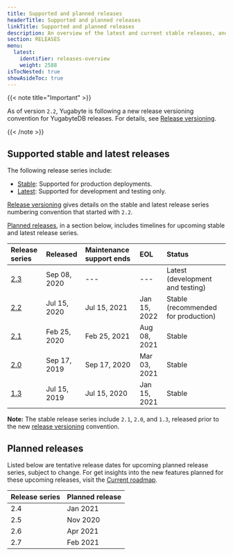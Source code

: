 ```yaml
---
title: Supported and planned releases
headerTitle: Supported and planned releases
linkTitle: Supported and planned releases
description: An overview of the latest and current stable releases, and planned releases.
section: RELEASES
menu:
  latest:
    identifier: releases-overview
    weight: 2588 
isTocNested: true
showAsideToc: true
---
```


{{< note title="Important" >}}

As of version `2.2`, Yugabyte is following a new release versioning convention for YugabyteDB releases.  For details, see [Release versioning](../versioning).

{{< /note >}}

## Supported stable and latest releases

The following release series include:

- [Stable](../versioning/#stable-releases): Supported for production deployments.
- [Latest](../versioning/#latest-releases): Supported for development and testing only.

[Release versioning](../versioning) gives details on the stable and latest release series numbering convention that started with `2.2`.

[Planned releases](#planned-releases), in a section below, includes timelines for upcoming stable and latest release series.

| Release series                    | Released     | Maintenance support ends | EOL          | Status                              |
| :-------------------------------- | :----------- | :----------------------- | :----------- | :----------------------------------- |
| [2.3](../whats-new)               | Sep 08, 2020 | ---                      | ---          | Latest (development and testing)
| [2.2](../earlier-releases/v2.2.0) | Jul 15, 2020 | Jul 15, 2021             | Jan 15, 2022 | Stable (recommended for production)
| [2.1](../earlier-releases/v2.1.0) | Feb 25, 2020 | Feb 25, 2021             | Aug 08, 2021 | Stable
| [2.0](../earlier-releases/v2.0.0) | Sep 17, 2019 | Sep 17, 2020             | Mar 03, 2021 | Stable
| [1.3](../earlier-releases/v1.3.0) | Jul 15, 2019 | Jul 15, 2020             | Jan 15, 2021 | Stable

**Note:** The stable release series include `2.1`, `2.0`, and `1.3`, released prior to the new [release versioning](../) convention.

## Planned releases

Listed below are tentative release dates for upcoming planned release series, subject to change. For get insights into the new features planned for these upcoming releases, visit the [Current roadmap](https://github.com/yugabyte/yugabyte-db#current-roadmap).

| Release series | Planned release |
| :------------- | --------------- |
| 2.4            | Jan 2021        |
| 2.5            | Nov 2020        |
| 2.6            | Apr 2021        |
| 2.7            | Feb 2021        |
